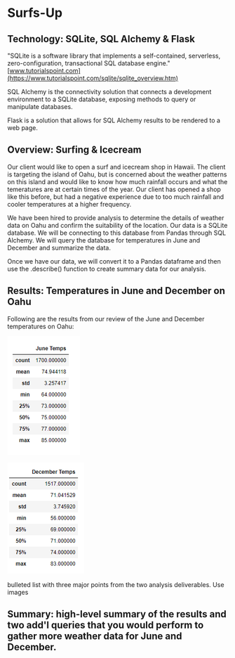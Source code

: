 # Surfs-Up
## Technology:  SQLite, SQL Alchemy & Flask
"SQLite is a software library that implements a self-contained, serverless, zero-configuration, transactional SQL database engine."  [www.tutorialspoint.com](https://www.tutorialspoint.com/sqlite/sqlite_overview.htm)

SQL Alchemy is the connectivity solution that connects a development environment to a SQLite database, exposing methods to query or manipulate databases.

Flask is a solution that allows for SQL Alchemy results to be rendered to a web page.

## Overview:  Surfing & Icecream
Our client would like to open a surf and icecream shop in Hawaii.  The client is targeting the island of Oahu, but is concerned about the weather patterns on this island and would like to know how much rainfall occurs and what the temeratures are at certain times of the year.  Our client has opened a shop like this before, but had a negative experience due to too much rainfall and cooler temperatures at a higher frequency.

We have been hired to provide analysis to determine the details of weather data on Oahu and confirm the suitability of the location.  Our data is a SQLite database.  We will be connecting to this database from Pandas through SQL Alchemy.  We will query the database for temperatures in June and December and summarize the data.

Once we have our data, we will convert it to a Pandas dataframe and then use the .describe() function to create summary data for our analysis.

## Results:  Temperatures in June and December on Oahu
Following are the results from our review of the June and December temperatures on Oahu:

![](/Resources/June_temps_summary.png)

![](/Resources/December_temps_summary.png)

bulleted list with three major points from the two analysis deliverables.  Use images
## Summary:  high-level summary of the results and two add'l queries that you would perform to gather more weather data for June and December.